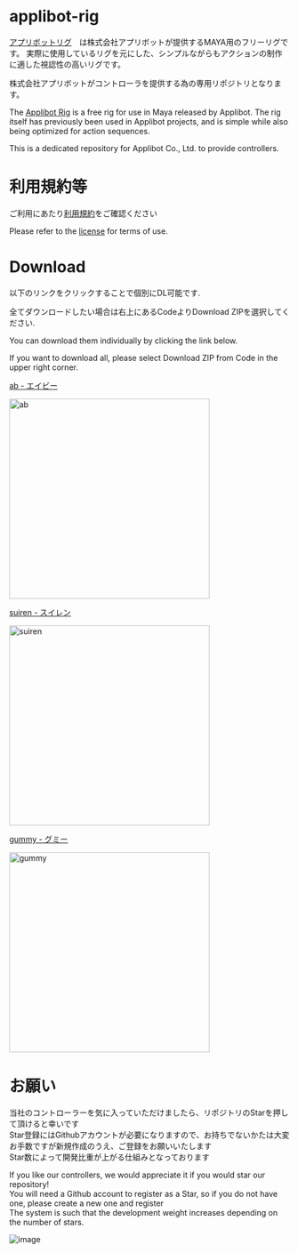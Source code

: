 # applibot-rig
[アプリボットリグ](https://www.applibot.co.jp/recruit/3dadopt/3drig/)　は株式会社アプリボットが提供するMAYA用のフリーリグです。
実際に使用しているリグを元にした、シンプルながらもアクションの制作に適した視認性の高いリグです。

株式会社アプリボットがコントローラを提供する為の専用リポジトリとなります。

The [Applibot Rig](https://www.applibot.co.jp/en/3drig/) is a free rig for use in Maya released by Applibot.
The rig itself has previously been used in Applibot projects, and is simple while also being optimized for action sequences.

This is a dedicated repository for Applibot Co., Ltd. to provide controllers.



# 利用規約等
ご利用にあたり[利用規約](https://github.com/applibot-inc/applibot-rig/blob/main/LICENCE "利用規約")をご確認ください

Please refer to the [license](https://github.com/applibot-inc/applibot-rig/blob/main/LICENCE "license") for terms of use.


# Download
以下のリンクをクリックすることで個別にDL可能です.

全てダウンロードしたい場合は右上にあるCodeよりDownload ZIPを選択してください.

You can download them individually by clicking the link below.

If you want to download all, please select Download ZIP from Code in the upper right corner.

[ab - エイビー](https://github.com/applibot-inc/applibot-rig/raw/main/ApplibotRig/ab_rig_A.zip "ab - エイビー")

<img width="360" alt="ab" src="https://github.com/applibot-inc/applibot-rig/assets/97662281/e1971b51-5b87-40eb-85fa-defa0bdde5a2">

[suiren - スイレン](https://github.com/applibot-inc/applibot-rig/raw/main/ApplibotRig/ab_rig_B.zip "suiren - スイレン")

<img width="360" alt="suiren" src="https://github.com/applibot-inc/applibot-rig/assets/97662281/d929030f-59b5-495d-958e-3ef088a5c053">

[gummy - グミー](https://github.com/applibot-inc/applibot-rig/raw/main/ApplibotRig/ab_rig_C.zip "gummy - グミー")

<img width="360" alt="gummy" src="https://github.com/applibot-inc/applibot-rig/assets/97662281/ee63d23d-0125-49bd-95a5-15e01e03528e">

# お願い
当社のコントローラーを気に入っていただけましたら、リポジトリのStarを押して頂けると幸いです\
Star登録にはGithubアカウントが必要になりますので、お持ちでないかたは大変お手数ですが新規作成のうえ、ご登録をお願いいたします\
Star数によって開発比重が上がる仕組みとなっております

If you like our controllers, we would appreciate it if you would star our repository!\
You will need a Github account to register as a Star, so if you do not have one, please create a new one and register\
The system is such that the development weight increases depending on the number of stars.

![image](https://github.com/applibot-inc/applibot-rig/assets/97662281/6328a32f-8ec5-4b4d-980c-7da61619043b)



